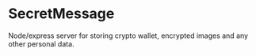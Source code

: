 # SecretMessage
Node/express server for storing crypto wallet, encrypted images and any other personal data.

